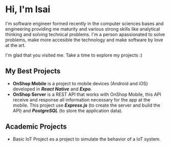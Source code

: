 # Hi, I'm Isai  

I'm software engineer formed recently in the computer sciences bases and engineering providing me maturity and various strong skills like analytical thinking and solving technical problems. I'm a person apassionated to solve problems, make more accesible the technology and make software by love at the art.  

I'm glad that you visited me. Take a time to explore my projects :)

## My Best Projects

- **OnShop Mobile** is a project to mobile devices (Android and iOS) developed in ***React Native*** and ***Expo***.
- **OnShop Server** is a REST API that works with OnShop Mobile, this API receive and response all information necessary for the app at the mobile. This project use ***Express.js*** (to create the server and build the API) and ***PostgreSQL*** (to store the application data).

## Academic Projects

- Basic IoT Project es a project to simulate the behavior of a IoT system.
